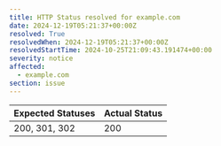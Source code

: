 ```yaml
---
title: HTTP Status resolved for example.com
date: 2024-12-19T05:21:37+00:00Z
resolved: True
resolvedWhen: 2024-12-19T05:21:37+00:00Z
resolvedStartTime: 2024-10-25T21:09:43.191474+00:00
severity: notice
affected:
  - example.com
section: issue
---
```


| Expected Statuses | Actual Status  |
|-------------------|----------------|
| 200, 301, 302 | 200 |
